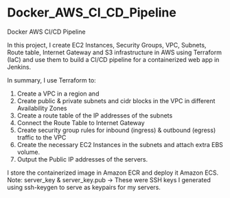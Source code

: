 # Docker_AWS_CI_CD_Pipeline
Docker AWS CI/CD Pipeline

In this project, I create EC2 Instances, Security Groups, VPC, Subnets, Route table, Internet Gateway and S3 infrastructure in AWS using Terraform (IaC) and use them to build a CI/CD pipeline for a containerized web app in Jenkins. 

In summary, I use Terraform to: 

1. Create a VPC in a region and
2. Create public & private subnets and cidr blocks in the VPC in different Availability Zones
3. Create a route table of the IP addresses of the subnets
4. Connect the Route Table to Internet Gateway
5. Create security group rules for inbound (ingress) & outbound (egress) traffic to the VPC
6. Create the necessary EC2 Instances in the subnets and attach extra EBS volume.
7. Output the Public IP addresses of the servers. 

I store the containerized image in Amazon ECR and deploy it Amazon ECS.  Note: server_key & server_key.pub -> These were SSH keys I generated using ssh-keygen to serve as keypairs for my servers.
